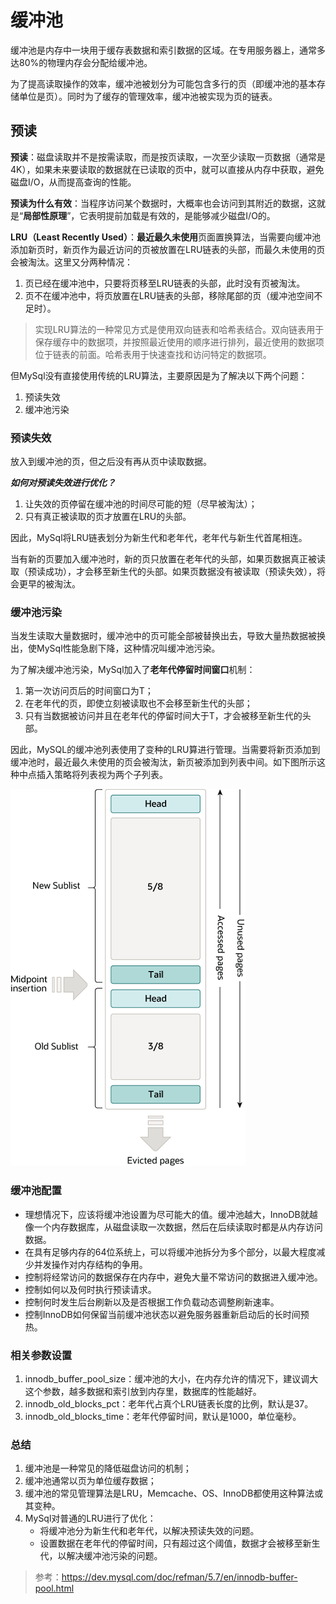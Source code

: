 # 缓冲池
缓冲池是内存中一块用于缓存表数据和索引数据的区域。在专用服务器上，通常多达80%的物理内存会分配给缓冲池。

为了提高读取操作的效率，缓冲池被划分为可能包含多行的页（即缓冲池的基本存储单位是页）。同时为了缓存的管理效率，缓冲池被实现为页的链表。

## 预读
**预读**：磁盘读取并不是按需读取，而是按页读取，一次至少读取一页数据（通常是4K），如果未来要读取的数据就在已读取的页中，就可以直接从内存中获取，避免磁盘I/O，从而提高查询的性能。

**预读为什么有效**：当程序访问某个数据时，大概率也会访问到其附近的数据，这就是“**局部性原理**”，它表明提前加载是有效的，是能够减少磁盘I/O的。

**LRU（Least Recently Used）**：**最近最久未使用**页面置换算法，当需要向缓冲池添加新页时，新页作为最近访问的页被放置在LRU链表的头部，而最久未使用的页会被淘汰。这里又分两种情况：
1. 页已经在缓冲池中，只要将页移至LRU链表的头部，此时没有页被淘汰。
2. 页不在缓冲池中，将页放置在LRU链表的头部，移除尾部的页（缓冲池空间不足时）。

> 实现LRU算法的一种常见方式是使用双向链表和哈希表结合。双向链表用于保存缓存中的数据项，并按照最近使用的顺序进行排列，最近使用的数据项位于链表的前面。哈希表用于快速查找和访问特定的数据项。

但MySql没有直接使用传统的LRU算法，主要原因是为了解决以下两个问题：
1. 预读失效
2. 缓冲池污染

### 预读失效
放入到缓冲池的页，但之后没有再从页中读取数据。

***如何对预读失效进行优化？***
1. 让失效的页停留在缓冲池的时间尽可能的短（尽早被淘汰）；
2. 只有真正被读取的页才放置在LRU的头部。

因此，MySql将LRU链表划分为新生代和老年代，老年代与新生代首尾相连。

当有新的页要加入缓冲池时，新的页只放置在老年代的头部，如果页数据真正被读取（预读成功），才会移至新生代的头部。如果页数据没有被读取（预读失效），将会更早的被淘汰。

### 缓冲池污染
当发生读取大量数据时，缓冲池中的页可能全部被替换出去，导致大量热数据被换出，使MySql性能急剧下降，这种情况叫缓冲池污染。

为了解决缓冲池污染，MySql加入了**老年代停留时间窗口**机制：
1. 第一次访问页后的时间窗口为T；
2. 在老年代的页，即使立刻被读取也不会移至新生代的头部；
3. 只有当数据被访问并且在老年代的停留时间大于T，才会被移至新生代的头部。

因此，MySQL的缓冲池列表使用了变种的LRU算进行管理。当需要将新页添加到缓冲池时，最近最久未使用的页会被淘汰，新页被添加到列表中间。如下图所示这种中点插入策略将列表视为两个子列表。

![Buffer Pool List](../image/MySQL/innodb-buffer-pool-list.png)

### 缓冲池配置
- 理想情况下，应该将缓冲池设置为尽可能大的值。缓冲池越大，InnoDB就越像一个内存数据库，从磁盘读取一次数据，然后在后续读取时都是从内存访问数据。
- 在具有足够内存的64位系统上，可以将缓冲池拆分为多个部分，以最大程度减少并发操作对内存结构的争用。
- 控制将经常访问的数据保存在内存中，避免大量不常访问的数据进入缓冲池。
- 控制如何以及何时执行预读请求。
- 控制何时发生后台刷新以及是否根据工作负载动态调整刷新速率。
- 控制InnoDB如何保留当前缓冲池状态以避免服务器重新启动后的长时间预热。

### 相关参数设置
1. innodb_buffer_pool_size：缓冲池的大小，在内存允许的情况下，建议调大这个参数，越多数据和索引放到内存里，数据库的性能越好。
2. innodb_old_blocks_pct：老年代占真个LRU链表长度的比例，默认是37。
3. innodb_old_blocks_time：老年代停留时间，默认是1000，单位毫秒。

### 总结
1. 缓冲池是一种常见的降低磁盘访问的机制；
2. 缓冲池通常以页为单位缓存数据；
3. 缓冲池的常见管理算法是LRU，Memcache、OS、InnoDB都使用这种算法或其变种。
4. MySql对普通的LRU进行了优化：
	* 将缓冲池分为新生代和老年代，以解决预读失效的问题。
	* 设置数据在老年代的停留时间，只有超过这个阈值，数据才会被移至新生代，以解决缓冲池污染的问题。

> 参考：https://dev.mysql.com/doc/refman/5.7/en/innodb-buffer-pool.html